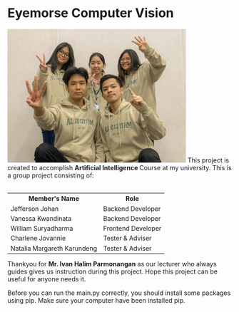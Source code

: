 # Eyemorse Computer Vision

<img src= "ipk5foto.jpg" width="400">
This project is created to accomplish <b> Artificial Intelligence </b> Course at my university. This is a group project consisting of:
<br><br>

<table>
   <tr>
     <th> Member's Name </th>
     <th> Role </th>
   </tr>
  <tr>
     <td> Jefferson Johan </td>
     <td> Backend Developer </td>
   </tr>
  <tr>
     <td> Vanessa Kwandinata </td>
     <td> Backend Developer </td>
   </tr>
  <tr>
     <td> William Suryadharma </td>
     <td> Frontend Developer </td>
   </tr>
  <tr>
     <td> Charlene Jovannie </td>
     <td> Tester & Adviser </td>
   </tr>
  <tr>
     <td> Natalia Margareth Karundeng </td>
     <td> Tester & Adviser </td>
   </tr>
</table>

Thankyou for <b>Mr. Ivan Halim Parmonangan</b> as our lecturer who always guides gives us instruction during this project. Hope this project can be useful for anyone needs it.

Before you can run the main.py correctly, you should install some packages using pip. Make sure your computer have been installed pip. 
